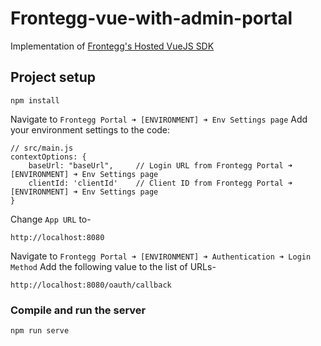 # Frontegg-vue-with-admin-portal
Implementation of [Frontegg's Hosted VueJS SDK](https://docs.frontegg.com/docs/vue-hosted-login-guide)

## Project setup
```
npm install
```

Navigate to `Frontegg Portal ➜ [ENVIRONMENT] ➜ Env Settings page`
Add your environment settings to the code:
```
// src/main.js
contextOptions: {
    baseUrl: "baseUrl",     // Login URL from Frontegg Portal ➜ [ENVIRONMENT] ➜ Env Settings page
    clientId: 'clientId'    // Client ID from Frontegg Portal ➜ [ENVIRONMENT] ➜ Env Settings page
}
```

Change `App URL` to-
```
http://localhost:8080
```

Navigate to `Frontegg Portal ➜ [ENVIRONMENT] ➜ Authentication ➜ Login Method`
Add the following value to the list of URLs-
```
http://localhost:8080/oauth/callback
```


### Compile and run the server
```
npm run serve
```

